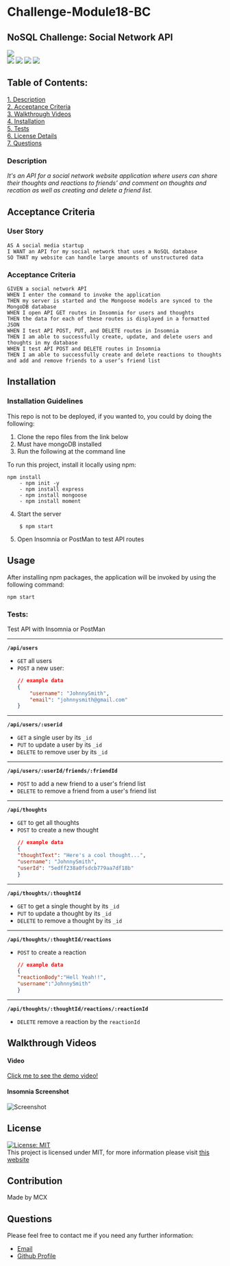 # Challenge-Module18-BC

## NoSQL Challenge: Social Network API
      
![](https://img.shields.io/badge/Created%20by-Maxamed%20-Noor%20Xassan-blue?style=for-the-badge)  
![](https://img.shields.io/badge/Database-MongoDB-yellow?style=flat-square&logo=mongoDB)  ![](https://img.shields.io/badge/npm%20package-express-orange?style=flat-square&logo=npm) ![](https://img.shields.io/badge/npm%20package-mongoose-cyan?style=flat-square&logo=npm) ![](https://img.shields.io/badge/npm%20package-moment-%3CCOLOR%3E?style=flat-square&logo=npm)
 ## Table of Contents:  
[1. Description](#Description)  
[2. Acceptance Criteria](#Acceptance-Criteria)  
[3. Walkthrough Videos](#Walkthrough-Videos)  
[4. Installation](#Installation)  
[5. Tests](#Tests)  
[6. License Details](#License)  
[7. Questions](#Questions) 
   
   
### Description

*It's an API for a social network website application where users can share their thoughts and reactions to friends’ and comment on thoughts and recation as well as creating and delete a friend list.*


## Acceptance Criteria
### User Story

```
AS A social media startup
I WANT an API for my social network that uses a NoSQL database
SO THAT my website can handle large amounts of unstructured data
```

### Acceptance Criteria

```
GIVEN a social network API
WHEN I enter the command to invoke the application
THEN my server is started and the Mongoose models are synced to the MongoDB database
WHEN I open API GET routes in Insomnia for users and thoughts
THEN the data for each of these routes is displayed in a formatted JSON
WHEN I test API POST, PUT, and DELETE routes in Insomnia
THEN I am able to successfully create, update, and delete users and thoughts in my database
WHEN I test API POST and DELETE routes in Insomnia
THEN I am able to successfully create and delete reactions to thoughts and add and remove friends to a user’s friend list
```

## Installation
### Installation Guidelines
This repo is not to be deployed, if you wanted to, you could by doing the following:  
1. Clone the repo files from the link below
2. Must have mongoDB installed
3. Run the following at the command line


To run this project, install it locally using npm:

```
npm install
    - npm init -y
    - npm install express
    - npm install mongoose
    - npm install moment
```
4. Start the server
```
    $ npm start
```
5. Open Insomnia or PostMan to test API routes


## Usage

After installing npm packages, the application will be invoked by using the following command:

```
npm start
```

### Tests:  

Test  API  with Insomnia or PostMan  

---
**`/api/users`**
* `GET` all users
* `POST` a new user:
    ```json
    // example data
    {
        "username": "JohnnySmith",
        "email": "johnnysmith@gmail.com"
    }
    ```
---
**`/api/users/:userid`**
* `GET` a single user by its `_id` 
* `PUT` to update a user by its `_id`
* `DELETE` to remove user by its `_id`
---
**`/api/users/:userId/friends/:friendId`**
* `POST` to add a new friend to a user's friend list
* `DELETE` to remove a friend from a user's friend list
---
**`/api/thoughts`** 
* `GET` to get all thoughts
* `POST` to create a new thought
    ```json
    // example data
    {
    "thoughtText": "Here's a cool thought...",
    "username": "JohnnySmith",
    "userId": "5edff238a0fsdcb779aa7df18b"
    }
    ```
---
**`/api/thoughts/:thoughtId`**
* `GET` to get a single thought by its `_id`
* `PUT` to update a thought by its `_id`
* `DELETE` to remove a thought by its `_id`
---

**`/api/thoughts/:thoughtId/reactions`**

* `POST` to create a reaction 
    ```json
    // example data
    {
    "reactionBody":"Hell Yeah!!",
    "username":"JohnnySmith"
    }
    ```
---
**`/api/thoughts/:thoughtId/reactions/:reactionId`**
* `DELETE` remove a reaction by the `reactionId` 


## Walkthrough Videos
####  Video

[Click me to see the demo video!]()

#### Insomnia Screenshot

![Screenshot](.)

## License

[![License: MIT](https://img.shields.io/badge/License-MIT-yellow.svg)](https://opensource.org/licenses/MIT) <br>
This project is licensed under MIT, for more information please visit [this website](https://opensource.org/licenses/MIT)

## Contribution

Made by MCX

## Questions

Please feel free to contact me if you need any further information:

- [Email](mcnoor@gmail.com)
- [Github Profile](https://github.com/mcnoor)
